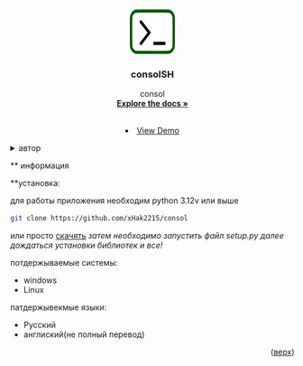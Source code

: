 
<a id="readme-top"></a>





<!-- PROJECT LOGO -->

<br />
<div align="center">
  <a href="https://github.com/xHak2215/consol">
    <img src="srk/ico_imdge.png" alt="ico" width="80" height="80">
  </a>

  <h3 align="center">consolSH</h3>

  <p align="center">
    consol
    <br />
    <a href="https://github.com/xHak2215/consol"><strong>Explore the docs »</strong></a>
    <br />
    <br />
    <li><a href="https://github.com/xHak2215/consol/tree/main/consol">View Demo</a></li>
  </p>
</div>



<details>
  <summary>автор</summary>
  <ol>
    <li>
      <ul>
      <li><a href="#about-the-project">основной проект</a></li>
      </ul><ul>
      <li><a href="https://t.me/HITHELL">telegram</a></li>
      </ul>
    </li>
  </ol>
</details>




<!-- consolSH -->
** информация


**установка:

для работы приложения необходим python 3.12v или выше  

```sh
git clone https://github.com/xHak2215/consol
```
или просто  <a href="https://github.com/xHak2215/consol/archive/refs/heads/main.zip">скачять</a> 
*затем необходимо запустить файл setup.py далее дождаться установки библиотек и все!*


потдержываемые системы:
* windows
* Linux

патдержывекмые языки:
* Русский
* англиский(не полный перевод)



<p align="right">(<a href="#readme-top">верх</a>)</p>










